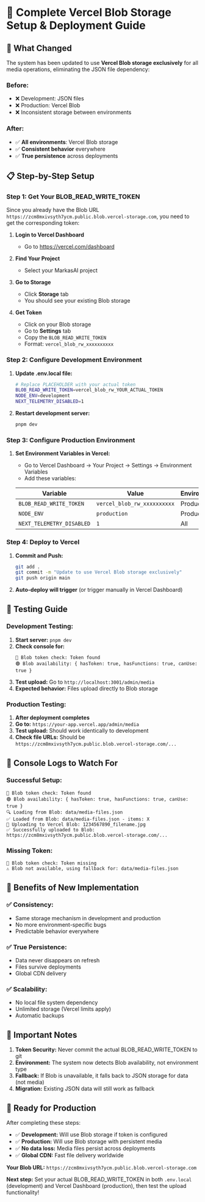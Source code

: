# 🚀 Complete Vercel Blob Storage Setup & Deployment Guide

## 🎯 **What Changed**

The system has been updated to use **Vercel Blob storage exclusively** for all media operations, eliminating the JSON file dependency:

### **Before:**
- ❌ Development: JSON files 
- ❌ Production: Vercel Blob 
- ❌ Inconsistent storage between environments

### **After:**
- ✅ **All environments**: Vercel Blob storage
- ✅ **Consistent behavior** everywhere  
- ✅ **True persistence** across deployments

## 📋 **Step-by-Step Setup**

### **Step 1: Get Your BLOB_READ_WRITE_TOKEN**

Since you already have the Blob URL `https://zcm8mxivsyth7ycm.public.blob.vercel-storage.com`, you need to get the corresponding token:

1. **Login to Vercel Dashboard** 
   - Go to https://vercel.com/dashboard

2. **Find Your Project**
   - Select your MarkasAI project

3. **Go to Storage**
   - Click **Storage** tab
   - You should see your existing Blob storage

4. **Get Token**
   - Click on your Blob storage
   - Go to **Settings** tab
   - Copy the `BLOB_READ_WRITE_TOKEN`
   - Format: `vercel_blob_rw_xxxxxxxxxx`

### **Step 2: Configure Development Environment**

1. **Update .env.local file:**
   ```bash
   # Replace PLACEHOLDER with your actual token
   BLOB_READ_WRITE_TOKEN=vercel_blob_rw_YOUR_ACTUAL_TOKEN
   NODE_ENV=development
   NEXT_TELEMETRY_DISABLED=1
   ```

2. **Restart development server:**
   ```bash
   pnpm dev
   ```

### **Step 3: Configure Production Environment**

1. **Set Environment Variables in Vercel:**
   - Go to Vercel Dashboard → Your Project → Settings → Environment Variables
   - Add these variables:

   | Variable | Value | Environment |
   |----------|-------|-------------|
   | `BLOB_READ_WRITE_TOKEN` | `vercel_blob_rw_xxxxxxxxxx` | Production |
   | `NODE_ENV` | `production` | Production |
   | `NEXT_TELEMETRY_DISABLED` | `1` | All |

### **Step 4: Deploy to Vercel**

1. **Commit and Push:**
   ```bash
   git add .
   git commit -m "Update to use Vercel Blob storage exclusively"
   git push origin main
   ```

2. **Auto-deploy will trigger** (or trigger manually in Vercel Dashboard)

## 🧪 **Testing Guide**

### **Development Testing:**
1. **Start server:** `pnpm dev`
2. **Check console for:** 
   ```
   🔑 Blob token check: Token found
   🟢 Blob availability: { hasToken: true, hasFunctions: true, canUse: true }
   ```
3. **Test upload:** Go to `http://localhost:3001/admin/media`
4. **Expected behavior:** Files upload directly to Blob storage

### **Production Testing:**
1. **After deployment completes**
2. **Go to:** `https://your-app.vercel.app/admin/media`
3. **Test upload:** Should work identically to development
4. **Check file URLs:** Should be `https://zcm8mxivsyth7ycm.public.blob.vercel-storage.com/...`

## 🔧 **Console Logs to Watch For**

### **Successful Setup:**
```
🔑 Blob token check: Token found
🟢 Blob availability: { hasToken: true, hasFunctions: true, canUse: true }
🔍 Loading from Blob: data/media-files.json
✅ Loaded from Blob: data/media-files.json - items: X
🚀 Uploading to Vercel Blob: 1234567890_filename.jpg
✅ Successfully uploaded to Blob: https://zcm8mxivsyth7ycm.public.blob.vercel-storage.com/...
```

### **Missing Token:**
```
🔑 Blob token check: Token missing
⚠️ Blob not available, using fallback for: data/media-files.json
```

## 🎯 **Benefits of New Implementation**

### **✅ Consistency:**
- Same storage mechanism in development and production
- No more environment-specific bugs
- Predictable behavior everywhere

### **✅ True Persistence:**
- Data never disappears on refresh
- Files survive deployments
- Global CDN delivery

### **✅ Scalability:**
- No local file system dependency
- Unlimited storage (Vercel limits apply)
- Automatic backups

## 🚨 **Important Notes**

1. **Token Security:** Never commit the actual BLOB_READ_WRITE_TOKEN to git
2. **Environment:** The system now detects Blob availability, not environment type
3. **Fallback:** If Blob is unavailable, it falls back to JSON storage for data (not media)
4. **Migration:** Existing JSON data will still work as fallback

## 🎉 **Ready for Production**

After completing these steps:
- ✅ **Development:** Will use Blob storage if token is configured
- ✅ **Production:** Will use Blob storage with persistent media
- ✅ **No data loss:** Media files persist across deployments
- ✅ **Global CDN:** Fast file delivery worldwide

**Your Blob URL:** `https://zcm8mxivsyth7ycm.public.blob.vercel-storage.com`

**Next step:** Set your actual BLOB_READ_WRITE_TOKEN in both `.env.local` (development) and Vercel Dashboard (production), then test the upload functionality!